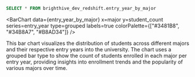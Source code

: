 ```sql entry_year_by_major
SELECT * FROM brighthive_dev_redshift.entry_year_by_major
```

<BarChart
    data={entry_year_by_major}
    x=major
    y=student_count
    series=entry_year
    type=grouped
    labels=true
    colorPalette={["#3481B8", "#34B8A7", "#B8AD34"]}
/>

This bar chart visualizes the distribution of students across different majors and their respective entry years into the university. The chart uses a grouped bar type to show the count of students enrolled in each major per entry year, providing insights into enrollment trends and the popularity of various majors over time.